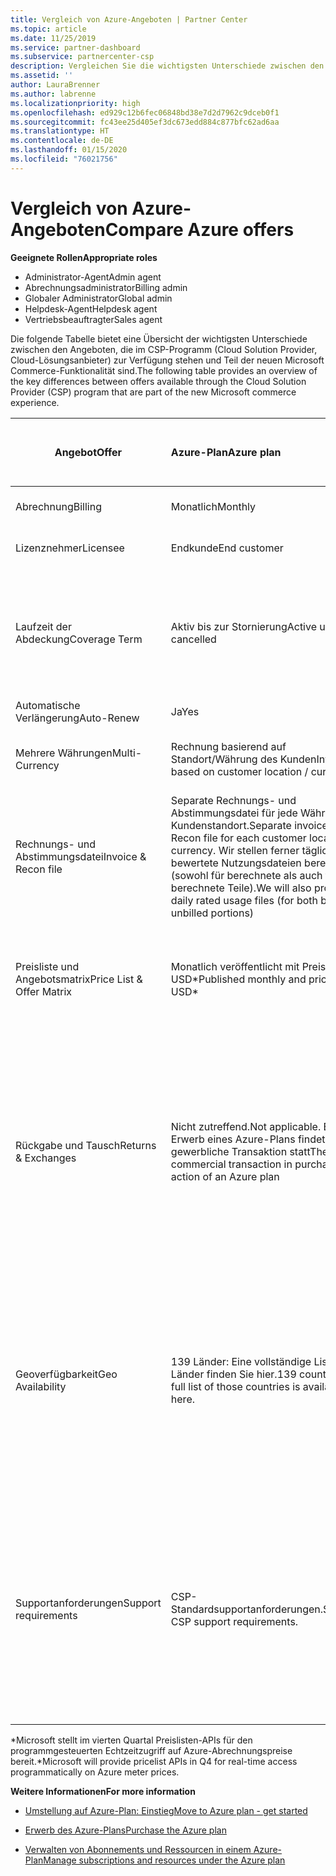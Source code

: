 ```yaml
---
title: Vergleich von Azure-Angeboten | Partner Center
ms.topic: article
ms.date: 11/25/2019
ms.service: partner-dashboard
ms.subservice: partnercenter-csp
description: Vergleichen Sie die wichtigsten Unterschiede zwischen den Angeboten in der neuen Microsoft Commerce-Funktionalität für Partner im CSP-Programm (Cloud Solution Provider).
ms.assetid: ''
author: LauraBrenner
ms.author: labrenne
ms.localizationpriority: high
ms.openlocfilehash: ed929c12b6fec06848bd38e7d2d7962c9dceb0f1
ms.sourcegitcommit: fc43ee25d405ef3dc673edd884c877bfc62ad6aa
ms.translationtype: HT
ms.contentlocale: de-DE
ms.lasthandoff: 01/15/2020
ms.locfileid: "76021756"
---
```

# <a name="compare-azure-offers"></a><span data-ttu-id="1974d-103">Vergleich von Azure-Angeboten</span><span class="sxs-lookup"><span data-stu-id="1974d-103">Compare Azure offers</span></span>

<span data-ttu-id="1974d-104">**Geeignete Rollen**</span><span class="sxs-lookup"><span data-stu-id="1974d-104">**Appropriate roles**</span></span>

- <span data-ttu-id="1974d-105">Administrator-Agent</span><span class="sxs-lookup"><span data-stu-id="1974d-105">Admin agent</span></span>
- <span data-ttu-id="1974d-106">Abrechnungsadministrator</span><span class="sxs-lookup"><span data-stu-id="1974d-106">Billing admin</span></span>
- <span data-ttu-id="1974d-107">Globaler Administrator</span><span class="sxs-lookup"><span data-stu-id="1974d-107">Global admin</span></span>
- <span data-ttu-id="1974d-108">Helpdesk-Agent</span><span class="sxs-lookup"><span data-stu-id="1974d-108">Helpdesk agent</span></span>
- <span data-ttu-id="1974d-109">Vertriebsbeauftragter</span><span class="sxs-lookup"><span data-stu-id="1974d-109">Sales agent</span></span>

<span data-ttu-id="1974d-110">Die folgende Tabelle bietet eine Übersicht der wichtigsten Unterschiede zwischen den Angeboten, die im CSP-Programm (Cloud Solution Provider, Cloud-Lösungsanbieter) zur Verfügung stehen und Teil der neuen Microsoft Commerce-Funktionalität sind.</span><span class="sxs-lookup"><span data-stu-id="1974d-110">The following table provides an overview of the key differences between offers available through the Cloud Solution Provider (CSP)  program that are part of the new Microsoft commerce experience.</span></span>


|<span data-ttu-id="1974d-111">**Angebot**</span><span class="sxs-lookup"><span data-stu-id="1974d-111">**Offer**</span></span>| <span data-ttu-id="1974d-112">**Azure-Plan**</span><span class="sxs-lookup"><span data-stu-id="1974d-112">**Azure plan**</span></span>|<span data-ttu-id="1974d-113">**Marketplace-Angebote von Drittanbietern**</span><span class="sxs-lookup"><span data-stu-id="1974d-113">**Third-party marketplace offers**</span></span>|<span data-ttu-id="1974d-114">**Azure-Reservierungen**</span><span class="sxs-lookup"><span data-stu-id="1974d-114">**Azure Reservations**</span></span>|<span data-ttu-id="1974d-115">**Über CSP verkaufte Serverabonnements**</span><span class="sxs-lookup"><span data-stu-id="1974d-115">**Server Subscriptions sold through CSP**</span></span>|<span data-ttu-id="1974d-116">**Arbeitsplatzbasierte Angebote**</span><span class="sxs-lookup"><span data-stu-id="1974d-116">**Seat-based offers**</span></span>|
|-------------------|:------|:-----|:---------|:--------------|:---------|
|<span data-ttu-id="1974d-117">Abrechnung</span><span class="sxs-lookup"><span data-stu-id="1974d-117">Billing</span></span>|<span data-ttu-id="1974d-118">Monatlich</span><span class="sxs-lookup"><span data-stu-id="1974d-118">Monthly</span></span>|<span data-ttu-id="1974d-119">Variabel (abhängig vom Angebot)</span><span class="sxs-lookup"><span data-stu-id="1974d-119">Variable (offer dependent)</span></span>|<span data-ttu-id="1974d-120">Endkunde</span><span class="sxs-lookup"><span data-stu-id="1974d-120">End customer</span></span>|<span data-ttu-id="1974d-121">Vorab für die gesamte Laufzeit oder eine Laufzeit von 3 Jahren</span><span class="sxs-lookup"><span data-stu-id="1974d-121">Up front for the full term or 3-year term</span></span>|<span data-ttu-id="1974d-122">Monatlich oder jährlich</span><span class="sxs-lookup"><span data-stu-id="1974d-122">Monthly or Annual</span></span>|
|<span data-ttu-id="1974d-123">Lizenznehmer</span><span class="sxs-lookup"><span data-stu-id="1974d-123">Licensee</span></span>|<span data-ttu-id="1974d-124">Endkunde</span><span class="sxs-lookup"><span data-stu-id="1974d-124">End customer</span></span>|<span data-ttu-id="1974d-125">Variabel (abhängig vom Angebot)</span><span class="sxs-lookup"><span data-stu-id="1974d-125">Variable (offer dependent)</span></span>|<span data-ttu-id="1974d-126">Endkunde</span><span class="sxs-lookup"><span data-stu-id="1974d-126">End customer</span></span>| <span data-ttu-id="1974d-127">Endkunde</span><span class="sxs-lookup"><span data-stu-id="1974d-127">End customer</span></span>|   <span data-ttu-id="1974d-128">Endkunde</span><span class="sxs-lookup"><span data-stu-id="1974d-128">End customer</span></span>|
|<span data-ttu-id="1974d-129">Laufzeit der Abdeckung</span><span class="sxs-lookup"><span data-stu-id="1974d-129">Coverage Term</span></span>|<span data-ttu-id="1974d-130">Aktiv bis zur Stornierung</span><span class="sxs-lookup"><span data-stu-id="1974d-130">Active until cancelled</span></span>|<span data-ttu-id="1974d-131">Variabel (abhängig vom Angebot)</span><span class="sxs-lookup"><span data-stu-id="1974d-131">Variable (offer dependent)</span></span>|<span data-ttu-id="1974d-132">Siehe Angebotsbeschreibung</span><span class="sxs-lookup"><span data-stu-id="1974d-132">See offer description</span></span>|<span data-ttu-id="1974d-133">Alle Azure-Reservierungen verfügen über einen eigenen eindeutigen Abdeckungszeitraum.</span><span class="sxs-lookup"><span data-stu-id="1974d-133">All Azure Reservations have their own unique coverage period.</span></span>    <span data-ttu-id="1974d-134">Alle Azure-Abonnements verfügen über einen eigenen eindeutigen Abdeckungszeitraum.</span><span class="sxs-lookup"><span data-stu-id="1974d-134">All Server Subscriptions will have their own unique coverage period.</span></span>|   <span data-ttu-id="1974d-135">Zusätzliche arbeitsplatzbasierte Lizenzen klinken sich in den bestehenden Abdeckungszeitraum ein.</span><span class="sxs-lookup"><span data-stu-id="1974d-135">Additional seat-based licenses will snap into the existing coverage period</span></span>|
|<span data-ttu-id="1974d-136">Automatische Verlängerung</span><span class="sxs-lookup"><span data-stu-id="1974d-136">Auto-Renew</span></span>|<span data-ttu-id="1974d-137">Ja</span><span class="sxs-lookup"><span data-stu-id="1974d-137">Yes</span></span>|<span data-ttu-id="1974d-138">Ja</span><span class="sxs-lookup"><span data-stu-id="1974d-138">Yes</span></span>|<span data-ttu-id="1974d-139">Nein</span><span class="sxs-lookup"><span data-stu-id="1974d-139">No</span></span>| <span data-ttu-id="1974d-140">Nein</span><span class="sxs-lookup"><span data-stu-id="1974d-140">No</span></span>|<span data-ttu-id="1974d-141">Ja</span><span class="sxs-lookup"><span data-stu-id="1974d-141">Yes</span></span>|
|<span data-ttu-id="1974d-142">Mehrere Währungen</span><span class="sxs-lookup"><span data-stu-id="1974d-142">Multi-Currency</span></span>|<span data-ttu-id="1974d-143">Rechnung basierend auf Standort/Währung des Kunden</span><span class="sxs-lookup"><span data-stu-id="1974d-143">Invoice based on customer location / currency</span></span>|<span data-ttu-id="1974d-144">Rechnung basierend auf Standort/Währung des Kunden</span><span class="sxs-lookup"><span data-stu-id="1974d-144">Invoice based on customer location / currency</span></span>|<span data-ttu-id="1974d-145">Rechnung basierend auf Standort/Währung des Kunden</span><span class="sxs-lookup"><span data-stu-id="1974d-145">Invoice based on customer location / currency</span></span>|<span data-ttu-id="1974d-146">Rechnung basierend auf Standort/Währung des Kunden</span><span class="sxs-lookup"><span data-stu-id="1974d-146">Invoice based on customer location / currency</span></span>|<span data-ttu-id="1974d-147">Basierend auf der Währung des Partnerstandorts</span><span class="sxs-lookup"><span data-stu-id="1974d-147">Based on Partner location currency</span></span>| 
|<span data-ttu-id="1974d-148">Rechnungs- und Abstimmungsdatei</span><span class="sxs-lookup"><span data-stu-id="1974d-148">Invoice & Recon file</span></span>|<span data-ttu-id="1974d-149">Separate Rechnungs- und Abstimmungsdatei für jede Währung am Kundenstandort.</span><span class="sxs-lookup"><span data-stu-id="1974d-149">Separate invoice and Recon file for each customer location currency.</span></span>  <span data-ttu-id="1974d-150">Wir stellen ferner täglich bewertete Nutzungsdateien bereit (sowohl für berechnete als auch für nicht berechnete Teile).</span><span class="sxs-lookup"><span data-stu-id="1974d-150">We will also provide daily rated usage files (for both bill and unbilled portions)</span></span> |<span data-ttu-id="1974d-151">Separate Rechnungs- und Abstimmungsdatei für jede Währung am Kundenstandort</span><span class="sxs-lookup"><span data-stu-id="1974d-151">Separate invoice and Recon file for each customer location currency</span></span>|<span data-ttu-id="1974d-152">Separate Rechnungs- und Abstimmungsdatei für jede Währung am Kundenstandort</span><span class="sxs-lookup"><span data-stu-id="1974d-152">Separate invoice and Recon file for each customer location currency</span></span>|<span data-ttu-id="1974d-153">Separate Rechnungs- und Abstimmungsdatei für jede Währung am Kundenstandort</span><span class="sxs-lookup"><span data-stu-id="1974d-153">Separate invoice and Recon file for each customer location currency</span></span>|<span data-ttu-id="1974d-154">Alle Bestellungen in einer Rechnungs- und Abstimmungsdatei</span><span class="sxs-lookup"><span data-stu-id="1974d-154">All orders on one invoice and Recon file</span></span>|
|<span data-ttu-id="1974d-155">Preisliste und Angebotsmatrix</span><span class="sxs-lookup"><span data-stu-id="1974d-155">Price List & Offer Matrix</span></span>|<span data-ttu-id="1974d-156">Monatlich veröffentlicht mit Preisen in USD\*</span><span class="sxs-lookup"><span data-stu-id="1974d-156">Published monthly and priced in USD\*</span></span>|<span data-ttu-id="1974d-157">Marketplace-Angebote und -Preise können in Echtzeit in das CSV-Dateiformat exportiert werden.</span><span class="sxs-lookup"><span data-stu-id="1974d-157">Marketplace offers and pricing can be exported real-time to CSV file format beginning.</span></span>|<span data-ttu-id="1974d-158">Separate Einzeldatei mit allen Preisen und Angebotsdetails. Es gibt keine separate Datei mit der Angebotsmatrix.</span><span class="sxs-lookup"><span data-stu-id="1974d-158">Separate, single file with all pricing and offer details included.There is no separate Offer Matrix file</span></span>||<span data-ttu-id="1974d-159">Separate Einzeldatei mit allen Preisen und Angebotsdetails. Es gibt keine separate Angebotsmatrix.</span><span class="sxs-lookup"><span data-stu-id="1974d-159">Separate, single file with all pricing and offer details included.There is no separate Offer Matrix.</span></span>| <span data-ttu-id="1974d-160">fileSeparate, Einzeldatei mit allen Preisen und Angebotsdetails.</span><span class="sxs-lookup"><span data-stu-id="1974d-160">fileSeparate, single file with all pricing and offer details included.</span></span>|<span data-ttu-id="1974d-161">Separate Preisliste und Angebotsmatrix (2 Dateien).</span><span class="sxs-lookup"><span data-stu-id="1974d-161">Separate price list and offer matrix (2 files).</span></span>|
|<span data-ttu-id="1974d-162">Rückgabe und Tausch</span><span class="sxs-lookup"><span data-stu-id="1974d-162">Returns & Exchanges</span></span>|<span data-ttu-id="1974d-163">Nicht zutreffend.</span><span class="sxs-lookup"><span data-stu-id="1974d-163">Not applicable.</span></span> <span data-ttu-id="1974d-164">Beim Erwerb eines Azure-Plans findet keine gewerbliche Transaktion statt</span><span class="sxs-lookup"><span data-stu-id="1974d-164">There is no commercial transaction in purchasing action of an Azure plan</span></span>|<span data-ttu-id="1974d-165">Variiert zwischen lizenzbasierten Angeboten mit einem bis 12 Monaten Laufzeit sowie nutzungsbasierten Angeboten.</span><span class="sxs-lookup"><span data-stu-id="1974d-165">Varies between one-month and 12-month license based offers as well as usage-based offers.</span></span>|<span data-ttu-id="1974d-166">Bei Rückgabe in weniger als 5 Tagen nach dem Bestelldatum wird eine 100 %-Gutschrift ausgestellt.</span><span class="sxs-lookup"><span data-stu-id="1974d-166">Returns less than 5 days after order date will receive a 100% credit.</span></span> <span data-ttu-id="1974d-167">Bei Rückgabe in mehr als 5 Tagen nach dem Bestelldatum wird eine anteilige Gutschrift erstattet, abzüglich einer Gebühr für frühzeitige Stornierung in Höhe von 12 % der anteiligen Gutschrift. Der Betrag ist bei 50.000 USD (oder dem gleichen Betrag in der lokalen Währung) pro Kunde und Jahr gedeckelt</span><span class="sxs-lookup"><span data-stu-id="1974d-167">Returns greater than 5 days after order date will receive a pro-rated credit and a 12% early termination fee of the pro-rated credit; Cap of $50,000 USD (or local currency equivalent) per customer per year</span></span>|<span data-ttu-id="1974d-168">Für Rückgaben in weniger als 60 Tagen ab dem Bestelldatum wird eine Gutschrift von 100 % erstattet. Lizenzschlüssel werden deaktiviert.</span><span class="sxs-lookup"><span data-stu-id="1974d-168">Returns less than 60 days from order date will receive a 100% credit license keys will be deactivated.</span></span> <span data-ttu-id="1974d-169">Partielle Rückgaben werden nicht akzeptiert.</span><span class="sxs-lookup"><span data-stu-id="1974d-169">Partial returns will not be accepted.</span></span>|   <span data-ttu-id="1974d-170">Suspendierungen/Stornierungen nach weniger als 30 Tagen werden mit einem 100 %-Guthaben erstattet. Für Suspendierungen/Stornierungen nach mehr als 30 Tagen wird eine anteilige Gutschrift erstellt.</span><span class="sxs-lookup"><span data-stu-id="1974d-170">Suspensions / cancellations less than 30 days will receive a 100% credit; Suspensions / cancellations greater than 30 days will receive a pro-rated credit.</span></span>|
|<span data-ttu-id="1974d-171">Geoverfügbarkeit</span><span class="sxs-lookup"><span data-stu-id="1974d-171">Geo Availability</span></span>|<span data-ttu-id="1974d-172">139 Länder: Eine vollständige Liste der Länder finden Sie hier.</span><span class="sxs-lookup"><span data-stu-id="1974d-172">139 countries - A full list of those countries is available here.</span></span>|<span data-ttu-id="1974d-173">Die Länderverfügbarkeit für New Commerce-Angebote und die Kundenwährungsmatrix zeigen den Umfang, in dem diese Angebote an einem bestimmten Ort für die Bereitstellung in CSP durch einen Partner verfügbar sind.</span><span class="sxs-lookup"><span data-stu-id="1974d-173">The New Commerce Offers Country Availability and Customer Currency Matrix shows the scope of where these offers are eligible to be made available in CSP by the partner.</span></span>|<span data-ttu-id="1974d-174">Vollständige Details finden Sie in der Länderverfügbarkeit für moderne Angebote und Kundenwährungsmatrix.</span><span class="sxs-lookup"><span data-stu-id="1974d-174">See New Commerce Offers Country Availability and Customer Currency Matrix for full details.</span></span> <span data-ttu-id="1974d-175">Der gleiche Rolloutzeitplan gilt für alle neuen Commerce-Angebote.</span><span class="sxs-lookup"><span data-stu-id="1974d-175">The same rollout schedule applies to all new commerce offers.</span></span>|<span data-ttu-id="1974d-176">Vollständige Details finden Sie in der Länderverfügbarkeit für moderne Angebote und Kundenwährungsmatrix.</span><span class="sxs-lookup"><span data-stu-id="1974d-176">See New Commerce Offers Country Availability and Customer Currency Matrix for full details.</span></span>  <span data-ttu-id="1974d-177">Der gleiche Rolloutzeitplan gilt für alle neuen Commerce-Angebote.</span><span class="sxs-lookup"><span data-stu-id="1974d-177">The same rollout schedule applies to all new commerce offers.</span></span>|<span data-ttu-id="1974d-178">247 Länder</span><span class="sxs-lookup"><span data-stu-id="1974d-178">247 countries</span></span>|
|<span data-ttu-id="1974d-179">Supportanforderungen</span><span class="sxs-lookup"><span data-stu-id="1974d-179">Support requirements</span></span>|<span data-ttu-id="1974d-180">CSP-Standardsupportanforderungen.</span><span class="sxs-lookup"><span data-stu-id="1974d-180">Standard CSP support requirements.</span></span>|<span data-ttu-id="1974d-181">Das Unternehmen, das ein Angebot veröffentlicht, ist für den technischen Support zuständig.</span><span class="sxs-lookup"><span data-stu-id="1974d-181">Offer publishing company is responsible for technical support.</span></span>  <span data-ttu-id="1974d-182">Der CSP-Partner ist für die Presales-Aktivitäten, die Transaktion und die Unterstützung der Abrechnung zuständig.</span><span class="sxs-lookup"><span data-stu-id="1974d-182">CSP Partner is responsible for pre-sales activities, transaction, and billing support.</span></span>|<span data-ttu-id="1974d-183">CSP-Standardsupportanforderungen.</span><span class="sxs-lookup"><span data-stu-id="1974d-183">Standard CSP support requirements.</span></span>|<span data-ttu-id="1974d-184">CSP-Standardsupportanforderungen.</span><span class="sxs-lookup"><span data-stu-id="1974d-184">Standard CSP support requirements.</span></span>|<span data-ttu-id="1974d-185">CSP-Standardsupportanforderungen.</span><span class="sxs-lookup"><span data-stu-id="1974d-185">Standard CSP support requirements.</span></span>|

<span data-ttu-id="1974d-186">\*Microsoft stellt im vierten Quartal Preislisten-APIs für den programmgesteuerten Echtzeitzugriff auf Azure-Abrechnungspreise bereit.</span><span class="sxs-lookup"><span data-stu-id="1974d-186">\*Microsoft will provide pricelist APIs in Q4 for real-time access programmatically on Azure meter prices.</span></span>

<span data-ttu-id="1974d-187">**Weitere Informationen**</span><span class="sxs-lookup"><span data-stu-id="1974d-187">**For more information**</span></span>

- [<span data-ttu-id="1974d-188">Umstellung auf Azure-Plan: Einstieg</span><span class="sxs-lookup"><span data-stu-id="1974d-188">Move to Azure plan - get started</span></span>](azure-plan-get-started.md)

- [<span data-ttu-id="1974d-189">Erwerb des Azure-Plans</span><span class="sxs-lookup"><span data-stu-id="1974d-189">Purchase the Azure plan</span></span>](purchase-azure-plan.md)

- [<span data-ttu-id="1974d-190">Verwalten von Abonnements und Ressourcen in einem Azure-Plan</span><span class="sxs-lookup"><span data-stu-id="1974d-190">Manage subscriptions and resources under the Azure plan</span></span>](azure-plan-manage.md)

